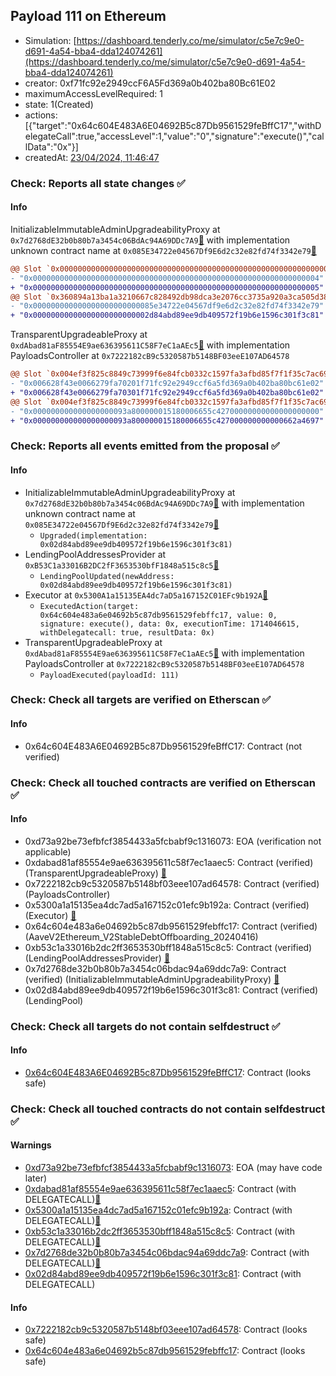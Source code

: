 ## Payload 111 on Ethereum

- Simulation: [https://dashboard.tenderly.co/me/simulator/c5e7c9e0-d691-4a54-bba4-dda124074261](https://dashboard.tenderly.co/me/simulator/c5e7c9e0-d691-4a54-bba4-dda124074261)
- creator: 0xf71fc92e2949ccF6A5Fd369a0b402ba80Bc61E02
- maximumAccessLevelRequired: 1
- state: 1(Created)
- actions: [{"target":"0x64c604E483A6E04692B5c87Db9561529feBffC17","withDelegateCall":true,"accessLevel":1,"value":"0","signature":"execute()","callData":"0x"}]
- createdAt: [23/04/2024, 11:46:47](https://etherscan.io/tx/0x68cb85ee2c288dac2344d76cc0461ec57e4f77d7e16064d7cdfc38c7b0f3826b)

### Check: Reports all state changes :white_check_mark:

#### Info


InitializableImmutableAdminUpgradeabilityProxy at `0x7d2768dE32b0b80b7a3454c06BdAc94A69DDc7A9`[:ghost:](https://github.com/bgd-labs/aave-address-book "AaveV2Ethereum.POOL") with implementation unknown contract name at `0x085E34722e04567Df9E6d2c32e82fd74f3342e79`[:ghost:](https://github.com/bgd-labs/aave-address-book "AaveV2Ethereum.POOL_IMPL")
```diff
@@ Slot `0x0000000000000000000000000000000000000000000000000000000000000000` @@
- "0x0000000000000000000000000000000000000000000000000000000000000004"
+ "0x0000000000000000000000000000000000000000000000000000000000000005"
@@ Slot `0x360894a13ba1a3210667c828492db98dca3e2076cc3735a920a3ca505d382bbc` @@
- "0x000000000000000000000000085e34722e04567df9e6d2c32e82fd74f3342e79"
+ "0x00000000000000000000000002d84abd89ee9db409572f19b6e1596c301f3c81"
```

TransparentUpgradeableProxy at `0xdAbad81aF85554E9ae636395611C58F7eC1aAEc5`[:ghost:](https://github.com/bgd-labs/aave-address-book "GovernanceV3Ethereum.PAYLOADS_CONTROLLER") with implementation PayloadsController at `0x7222182cB9c5320587b5148BF03eeE107AD64578`
```diff
@@ Slot `0x004ef3f825c8849c73999f6e84fcb0332c1597fa3afbd85f7f1f35c7ac696bc2` @@
- "0x006628f43e0066279fa70201f71fc92e2949ccf6a5fd369a0b402ba80bc61e02"
+ "0x006628f43e0066279fa70301f71fc92e2949ccf6a5fd369a0b402ba80bc61e02"
@@ Slot `0x004ef3f825c8849c73999f6e84fcb0332c1597fa3afbd85f7f1f35c7ac696bc3` @@
- "0x000000000000000000093a800000015180006655c42700000000000000000000"
+ "0x000000000000000000093a800000015180006655c427000000000000662a4697"
```


### Check: Reports all events emitted from the proposal :white_check_mark:

#### Info

- InitializableImmutableAdminUpgradeabilityProxy at `0x7d2768dE32b0b80b7a3454c06BdAc94A69DDc7A9`[:ghost:](https://github.com/bgd-labs/aave-address-book "AaveV2Ethereum.POOL") with implementation unknown contract name at `0x085E34722e04567Df9E6d2c32e82fd74f3342e79`[:ghost:](https://github.com/bgd-labs/aave-address-book "AaveV2Ethereum.POOL_IMPL")
  - `Upgraded(implementation: 0x02d84abd89ee9db409572f19b6e1596c301f3c81)`
- LendingPoolAddressesProvider at `0xB53C1a33016B2DC2fF3653530bfF1848a515c8c5`[:ghost:](https://github.com/bgd-labs/aave-address-book "AaveV2Ethereum.POOL_ADDRESSES_PROVIDER")
  - `LendingPoolUpdated(newAddress: 0x02d84abd89ee9db409572f19b6e1596c301f3c81)`
- Executor at `0x5300A1a15135EA4dc7aD5a167152C01EFc9b192A`[:ghost:](https://github.com/bgd-labs/aave-address-book "AaveV2Ethereum.POOL_ADMIN, AaveV2EthereumAMM.POOL_ADMIN, AaveV3Ethereum.ACL_ADMIN, GovernanceV3Ethereum.EXECUTOR_LVL_1")
  - `ExecutedAction(target: 0x64c604e483a6e04692b5c87db9561529febffc17, value: 0, signature: execute(), data: 0x, executionTime: 1714046615, withDelegatecall: true, resultData: 0x)`
- TransparentUpgradeableProxy at `0xdAbad81aF85554E9ae636395611C58F7eC1aAEc5`[:ghost:](https://github.com/bgd-labs/aave-address-book "GovernanceV3Ethereum.PAYLOADS_CONTROLLER") with implementation PayloadsController at `0x7222182cB9c5320587b5148BF03eeE107AD64578`
  - `PayloadExecuted(payloadId: 111)`

### Check: Check all targets are verified on Etherscan :white_check_mark:

#### Info

- 0x64c604E483A6E04692B5c87Db9561529feBffC17: Contract (not verified) 

### Check: Check all touched contracts are verified on Etherscan :white_check_mark:

#### Info

- 0xd73a92be73efbfcf3854433a5fcbabf9c1316073: EOA (verification not applicable)
- 0xdabad81af85554e9ae636395611c58f7ec1aaec5: Contract (verified) (TransparentUpgradeableProxy) [:ghost:](https://github.com/bgd-labs/aave-address-book "GovernanceV3Ethereum.PAYLOADS_CONTROLLER")
- 0x7222182cb9c5320587b5148bf03eee107ad64578: Contract (verified) (PayloadsController) 
- 0x5300a1a15135ea4dc7ad5a167152c01efc9b192a: Contract (verified) (Executor) [:ghost:](https://github.com/bgd-labs/aave-address-book "AaveV2Ethereum.POOL_ADMIN, AaveV2EthereumAMM.POOL_ADMIN, AaveV3Ethereum.ACL_ADMIN, GovernanceV3Ethereum.EXECUTOR_LVL_1")
- 0x64c604e483a6e04692b5c87db9561529febffc17: Contract (verified) (AaveV2Ethereum_V2StableDebtOffboarding_20240416) 
- 0xb53c1a33016b2dc2ff3653530bff1848a515c8c5: Contract (verified) (LendingPoolAddressesProvider) [:ghost:](https://github.com/bgd-labs/aave-address-book "AaveV2Ethereum.POOL_ADDRESSES_PROVIDER")
- 0x7d2768de32b0b80b7a3454c06bdac94a69ddc7a9: Contract (verified) (InitializableImmutableAdminUpgradeabilityProxy) [:ghost:](https://github.com/bgd-labs/aave-address-book "AaveV2Ethereum.POOL")
- 0x02d84abd89ee9db409572f19b6e1596c301f3c81: Contract (verified) (LendingPool) 

### Check: Check all targets do not contain selfdestruct :white_check_mark:

#### Info

- [0x64c604E483A6E04692B5c87Db9561529feBffC17](https://etherscan.io/address/0x64c604E483A6E04692B5c87Db9561529feBffC17): Contract (looks safe)

### Check: Check all touched contracts do not contain selfdestruct :white_check_mark:

#### Warnings

- [0xd73a92be73efbfcf3854433a5fcbabf9c1316073](https://etherscan.io/address/0xd73a92be73efbfcf3854433a5fcbabf9c1316073): EOA (may have code later)
- [0xdabad81af85554e9ae636395611c58f7ec1aaec5](https://etherscan.io/address/0xdabad81af85554e9ae636395611c58f7ec1aaec5): Contract (with DELEGATECALL)[:ghost:](https://github.com/bgd-labs/aave-address-book "GovernanceV3Ethereum.PAYLOADS_CONTROLLER")
- [0x5300a1a15135ea4dc7ad5a167152c01efc9b192a](https://etherscan.io/address/0x5300a1a15135ea4dc7ad5a167152c01efc9b192a): Contract (with DELEGATECALL)[:ghost:](https://github.com/bgd-labs/aave-address-book "AaveV2Ethereum.POOL_ADMIN, AaveV2EthereumAMM.POOL_ADMIN, AaveV3Ethereum.ACL_ADMIN, GovernanceV3Ethereum.EXECUTOR_LVL_1")
- [0xb53c1a33016b2dc2ff3653530bff1848a515c8c5](https://etherscan.io/address/0xb53c1a33016b2dc2ff3653530bff1848a515c8c5): Contract (with DELEGATECALL)[:ghost:](https://github.com/bgd-labs/aave-address-book "AaveV2Ethereum.POOL_ADDRESSES_PROVIDER")
- [0x7d2768de32b0b80b7a3454c06bdac94a69ddc7a9](https://etherscan.io/address/0x7d2768de32b0b80b7a3454c06bdac94a69ddc7a9): Contract (with DELEGATECALL)[:ghost:](https://github.com/bgd-labs/aave-address-book "AaveV2Ethereum.POOL")
- [0x02d84abd89ee9db409572f19b6e1596c301f3c81](https://etherscan.io/address/0x02d84abd89ee9db409572f19b6e1596c301f3c81): Contract (with DELEGATECALL)

#### Info

- [0x7222182cb9c5320587b5148bf03eee107ad64578](https://etherscan.io/address/0x7222182cb9c5320587b5148bf03eee107ad64578): Contract (looks safe)
- [0x64c604e483a6e04692b5c87db9561529febffc17](https://etherscan.io/address/0x64c604e483a6e04692b5c87db9561529febffc17): Contract (looks safe)

